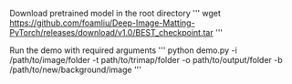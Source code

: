 Download pretrained model in the root directory
'''
wget https://github.com/foamliu/Deep-Image-Matting-PyTorch/releases/download/v1.0/BEST_checkpoint.tar
'''

Run the demo with required arguments
'''
python demo.py -i /path/to/image/folder -t path/to/trimap/folder -o path/to/output/folder 
-b /path/to/new/background/image
'''